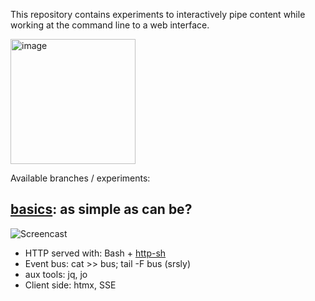 This repository contains experiments to interactively pipe content while
working at the command line to a web interface.

<img src="https://github.com/user-attachments/assets/377d04f2-e08c-4bb3-a958-46a68868491e" alt="image" height="200">

Available branches / experiments:

## [basics](https://github.com/cablehead/html-cat/tree/basics): as simple as can be?

![Screencast](https://github.com/cablehead/html-cat/assets/1394/11e5cb05-fa13-4910-a8a3-069f891546d5)

- HTTP served with: Bash + [http-sh](https://github.com/cablehead/http-sh)
- Event bus: cat >> bus; tail -F bus (srsly)
- aux tools: jq, jo
- Client side: htmx, SSE
